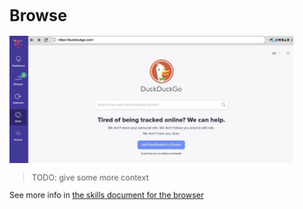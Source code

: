 # Browse

![](img/browser.png)  

> TODO: give some more context

See more info in [the skills document for the browser](../../../freeflow/skills/extra/browse.md)